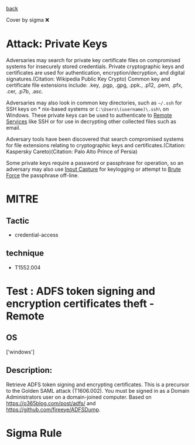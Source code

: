 [back](../index.md)

Cover by sigma :x: 

# Attack: Private Keys

 Adversaries may search for private key certificate files on compromised systems for insecurely stored credentials. Private cryptographic keys and certificates are used for authentication, encryption/decryption, and digital signatures.(Citation: Wikipedia Public Key Crypto) Common key and certificate file extensions include: .key, .pgp, .gpg, .ppk., .p12, .pem, .pfx, .cer, .p7b, .asc. 

Adversaries may also look in common key directories, such as <code>~/.ssh</code> for SSH keys on * nix-based systems or <code>C:&#92;Users&#92;(username)&#92;.ssh&#92;</code> on Windows. These private keys can be used to authenticate to [Remote Services](https://attack.mitre.org/techniques/T1021) like SSH or for use in decrypting other collected files such as email.

Adversary tools have been discovered that search compromised systems for file extensions relating to cryptographic keys and certificates.(Citation: Kaspersky Careto)(Citation: Palo Alto Prince of Persia)

Some private keys require a password or passphrase for operation, so an adversary may also use [Input Capture](https://attack.mitre.org/techniques/T1056) for keylogging or attempt to [Brute Force](https://attack.mitre.org/techniques/T1110) the passphrase off-line.

# MITRE
## Tactic
  - credential-access

## technique
  - T1552.004

# Test : ADFS token signing and encryption certificates theft - Remote

## OS

 ['windows']

## Description:

 Retrieve ADFS token signing and encrypting certificates. This is a precursor to the Golden SAML attack (T1606.002). You must be signed in as a Domain Administrators user on a domain-joined computer.
Based on https://o365blog.com/post/adfs/ and https://github.com/fireeye/ADFSDump.


# Sigma Rule
